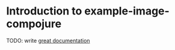 # Introduction to example-image-compojure

TODO: write [great documentation](http://jacobian.org/writing/what-to-write/)
